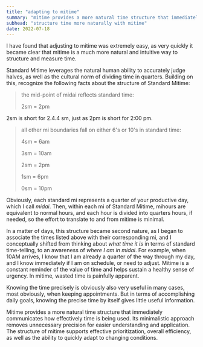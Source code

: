 ```yaml
---
title: "adapting to mitime"
summary: "mitime provides a more natural time structure that immediately communicates how effectively time is being used"
subhead: "structure time more naturally with mitime"
date: 2022-07-18
---
```


I have found that adjusting to mitime was extremely easy, as very quickly it became clear that mitime is a much more natural and intuitive way to structure and measure time. 

Standard Mitime leverages the natural human ability to accurately judge halves, as well as the cultural norm of dividing time in quarters. Building on this, recognize the following facts about the structure of Standard Mitime:  

> the mid-point of midai reflects standard time:
> 
> 2sm = 2pm

2sm is short for 2.4.4 sm, just as 2pm is short for 2:00 pm.

> all other mi boundaries fall on either 6's or 10's in standard time:
> 
> 4sm = 6am
> 
> 3sm = 10am
> 
> 2sm = 2pm
> 
> 1sm = 6pm
> 
> 0sm = 10pm

Obviously, each standard mi represents a quarter of your productive day, which I call *midai*. Then, within each mi of Standard Mitime, mihours are equivalent to normal hours, and each hour is divided into quarters hours, if needed, so the effort to translate to and from mitime is minimal. 

In a matter of days, this structure became second nature, as I began to associate the times listed above with their corresponding mi, and I conceptually shifted from thinking about *what time it is* in terms of standard time-telling, to an awareness of *where I am in midai*. For example, when 10AM arrives, I know that I am already a quarter of the way through my day, and I know immediately if I am on schedule, or need to adjust. Mitime is a constant reminder of the value of time and helps sustain a healthy sense of urgency. In mitime, wasted time is painfully apparent.

Knowing the time precisely is obviously also very useful in many cases, most obviously, when keeping appointments. But in terms of accomplishing daily goals, knowing the precise time by itself gives little useful information. 

Mitime provides a more natural time structure that immediately communicates how effectively time is being used. Its minimalistic approach removes unnecessary precision for easier understanding and application. The structure of mitime supports effective prioritization, overall efficiency, as well as the ability to quickly adapt to changing conditions.
 
